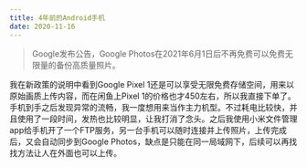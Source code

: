 ```yaml
---
title: 4年前的Android手机
date: 2020-11-16
---
```

> Google发布公告，Google Photos在2021年6月1日后不再免费可以免费无限量的备份高质量照片。

我在新政策的说明中看到Google Pixel 1还是可以享受无限免费存储空间，用来以原始画质上传内容，而在闲鱼上Pixel 1的价格也才450左右，所以我直接下单了。
手机到手之后发现异常的流畅，我一度想用来当作主力机型。不过耗电比较快，并且使用了一段时间，发热也比较明显，让我打消了念头。之后我使用小米文件管理app给手机开了一个FTP服务，另一台手机可以随时连接并上传照片，上传完成后，又会自动同步到Google Photos，缺点是只能在同一局域网下，后续可以再找找方法让人在外面也可以上传。